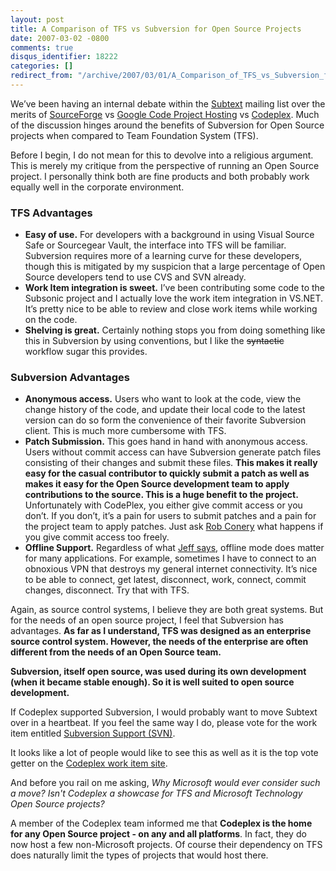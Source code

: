 ```yaml
---
layout: post
title: A Comparison of TFS vs Subversion for Open Source Projects
date: 2007-03-02 -0800
comments: true
disqus_identifier: 18222
categories: []
redirect_from: "/archive/2007/03/01/A_Comparison_of_TFS_vs_Subversion_for_Open_Source_Projects.aspx/"
---
```


We’ve been having an internal debate within the
[Subtext](http://subtextproject.com/ "Subtext Project Website") mailing
list over the merits of
[SourceForge](http://sourceforge.net/ "SourceForge") vs [Google Code
Project Hosting](http://code.google.com/ "Google Code") vs
[Codeplex](http://www.codeplex.com/ "CodePlex"). Much of the discussion
hinges around the benefits of Subversion for Open Source projects when
compared to Team Foundation System (TFS).

Before I begin, I do not mean for this to devolve into a religious
argument. This is merely my critique from the perspective of running an
Open Source project. I personally think both are fine products and both
probably work equally well in the corporate environment.

### TFS Advantages

-   **Easy of use.** For developers with a background in using Visual
    Source Safe or Sourcegear Vault, the interface into TFS will be
    familiar. Subversion requires more of a learning curve for these
    developers, though this is mitigated by my suspicion that a large
    percentage of Open Source developers tend to use CVS and SVN
    already. 
-   **Work Item integration is sweet.** I’ve been contributing some code
    to the Subsonic project and I actually love the work item
    integration in VS.NET. It’s pretty nice to be able to review and
    close work items while working on the code.
-   **Shelving is great.** Certainly nothing stops you from doing
    something like this in Subversion by using conventions, but I like
    the ~~syntactic~~ workflow sugar this provides.

### Subversion Advantages

-   **Anonymous access.** Users who want to look at the code, view the
    change history of the code, and update their local code to the
    latest version can do so form the convenience of their favorite
    Subversion client. This is much more cumbersome with TFS.
-   **Patch Submission.** This goes hand in hand with anonymous access.
    Users without commit access can have Subversion generate patch files
    consisting of their changes and submit these files. **This makes it
    really easy for the casual contributor to quickly submit a patch as
    well as makes it easy for the Open Source development team to apply
    contributions to the source. This is a huge benefit to the
    project.** Unfortunately with CodePlex, you either give commit
    access or you don’t. If you don’t, it’s a pain for users to submit
    patches and a pain for the project team to apply patches. Just ask
    [Rob Conery](http://blog.wekeroad.com/ "Rob Conery") what happens if
    you give commit access too freely.
-   **Offline Support.** Regardless of what [Jeff
    says](http://www.codinghorror.com/blog/archives/000787.html "Does Offlien Mode Still Matter"),
    offline mode does matter for many applications. For example,
    sometimes I have to connect to an obnoxious VPN that destroys my
    general internet connectivity. It’s nice to be able to connect, get
    latest, disconnect, work, connect, commit changes, disconnect. Try
    that with TFS.

Again, as source control systems, I believe they are both great systems.
But for the needs of an open source project, I feel that Subversion has
advantages. **As far as I understand, TFS was designed as an enterprise
source control system. However, the needs of the enterprise are often
different from the needs of an Open Source team.**

**Subversion, itself open source, was used during its own development
(when it became stable enough). So it is well suited to open source
development.**

If Codeplex supported Subversion, I would probably want to move Subtext
over in a heartbeat. If you feel the same way I do, please vote for the
work item entitled [Subversion Support
(SVN)](http://www.codeplex.com/CodePlex/WorkItem/View.aspx?WorkItemId=7082 "Subversion Support").

It looks like a lot of people would like to see this as well as it is
the top vote getter on the [Codeplex work item
site](http://www.codeplex.com/CodePlex/WorkItem/List.aspx "Codeplex work items").

And before you rail on me asking, *Why Microsoft would ever consider
such a move? Isn't Codeplex a showcase for TFS and Microsoft Technology
Open Source projects?*

A member of the Codeplex team informed me that **Codeplex is the home
for any Open Source project - on any and all platforms**. In fact, they
do now host a few non-Microsoft projects. Of course their dependency on
TFS does naturally limit the types of projects that would host there.

